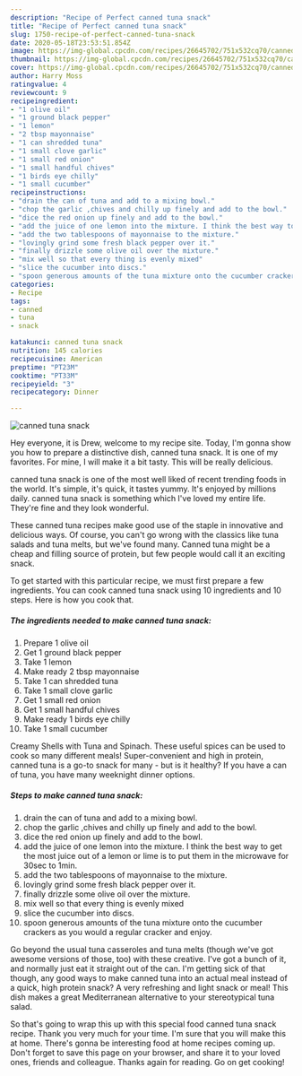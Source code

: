 ```yaml
---
description: "Recipe of Perfect canned tuna snack"
title: "Recipe of Perfect canned tuna snack"
slug: 1750-recipe-of-perfect-canned-tuna-snack
date: 2020-05-18T23:53:51.854Z
image: https://img-global.cpcdn.com/recipes/26645702/751x532cq70/canned-tuna-snack-recipe-main-photo.jpg
thumbnail: https://img-global.cpcdn.com/recipes/26645702/751x532cq70/canned-tuna-snack-recipe-main-photo.jpg
cover: https://img-global.cpcdn.com/recipes/26645702/751x532cq70/canned-tuna-snack-recipe-main-photo.jpg
author: Harry Moss
ratingvalue: 4
reviewcount: 9
recipeingredient:
- "1 olive oil"
- "1 ground black pepper"
- "1 lemon"
- "2 tbsp mayonnaise"
- "1 can shredded tuna"
- "1 small clove garlic"
- "1 small red onion"
- "1 small handful chives"
- "1 birds eye chilly"
- "1 small cucumber"
recipeinstructions:
- "drain the can of tuna and add to a mixing bowl."
- "chop the garlic ,chives and chilly up finely and add to the bowl."
- "dice the red onion up finely and add to the bowl."
- "add the juice of one lemon into the mixture. I think the best way to get the most juice out of a lemon or lime is to put them in the microwave for 30sec to 1min."
- "add the two tablespoons of mayonnaise to the mixture."
- "lovingly grind some fresh black pepper over it."
- "finally drizzle some olive oil over the mixture."
- "mix well so that every thing is evenly mixed"
- "slice the cucumber into discs."
- "spoon generous amounts of the tuna mixture onto the cucumber crackers as you would a regular cracker and enjoy."
categories:
- Recipe
tags:
- canned
- tuna
- snack

katakunci: canned tuna snack 
nutrition: 145 calories
recipecuisine: American
preptime: "PT23M"
cooktime: "PT33M"
recipeyield: "3"
recipecategory: Dinner

---
```



![canned tuna snack](https://img-global.cpcdn.com/recipes/26645702/751x532cq70/canned-tuna-snack-recipe-main-photo.jpg)

Hey everyone, it is Drew, welcome to my recipe site. Today, I'm gonna show you how to prepare a distinctive dish, canned tuna snack. It is one of my favorites. For mine, I will make it a bit tasty. This will be really delicious.

canned tuna snack is one of the most well liked of recent trending foods in the world. It's simple, it's quick, it tastes yummy. It's enjoyed by millions daily. canned tuna snack is something which I've loved my entire life. They're fine and they look wonderful.

These canned tuna recipes make good use of the staple in innovative and delicious ways. Of course, you can&#39;t go wrong with the classics like tuna salads and tuna melts, but we&#39;ve found many. Canned tuna might be a cheap and filling source of protein, but few people would call it an exciting snack.


To get started with this particular recipe, we must first prepare a few ingredients. You can cook canned tuna snack using 10 ingredients and 10 steps. Here is how you cook that.

<!--inarticleads1-->

##### The ingredients needed to make canned tuna snack:

1. Prepare 1 olive oil
1. Get 1 ground black pepper
1. Take 1 lemon
1. Make ready 2 tbsp mayonnaise
1. Take 1 can shredded tuna
1. Take 1 small clove garlic
1. Get 1 small red onion
1. Get 1 small handful chives
1. Make ready 1 birds eye chilly
1. Take 1 small cucumber


Creamy Shells with Tuna and Spinach. These useful spices can be used to cook so many different meals! Super-convenient and high in protein, canned tuna is a go-to snack for many - but is it healthy? If you have a can of tuna, you have many weeknight dinner options. 

<!--inarticleads2-->

##### Steps to make canned tuna snack:

1. drain the can of tuna and add to a mixing bowl.
1. chop the garlic ,chives and chilly up finely and add to the bowl.
1. dice the red onion up finely and add to the bowl.
1. add the juice of one lemon into the mixture. I think the best way to get the most juice out of a lemon or lime is to put them in the microwave for 30sec to 1min.
1. add the two tablespoons of mayonnaise to the mixture.
1. lovingly grind some fresh black pepper over it.
1. finally drizzle some olive oil over the mixture.
1. mix well so that every thing is evenly mixed
1. slice the cucumber into discs.
1. spoon generous amounts of the tuna mixture onto the cucumber crackers as you would a regular cracker and enjoy.


Go beyond the usual tuna casseroles and tuna melts (though we&#39;ve got awesome versions of those, too) with these creative. I&#39;ve got a bunch of it, and normally just eat it straight out of the can. I&#39;m getting sick of that though, any good ways to make canned tuna into an actual meal instead of a quick, high protein snack? A very refreshing and light snack or meal! This dish makes a great Mediterranean alternative to your stereotypical tuna salad. 

So that's going to wrap this up with this special food canned tuna snack recipe. Thank you very much for your time. I'm sure that you will make this at home. There's gonna be interesting food at home recipes coming up. Don't forget to save this page on your browser, and share it to your loved ones, friends and colleague. Thanks again for reading. Go on get cooking!
